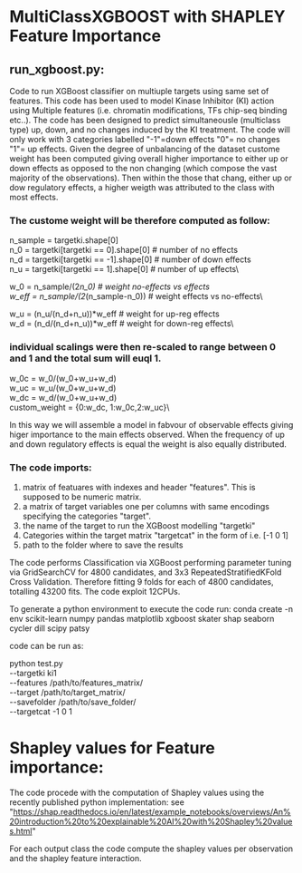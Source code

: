 # MultiClassXGBOOST with SHAPLEY Feature Importance

## run_xgboost.py:

Code to run XGBoost classifier on multiuple targets using same set of features.
This code has been used to model Kinase Inhibitor (KI) action using Multiple features (i.e. chromatin modifications, TFs chip-seq binding etc..).
The code has been designed to predict simultaneousle (multiclass type) up, down, and no changes induced by the KI treatment. 
The code will only work with 3 categories labelled "-1"=down effects "0"= no changes "1"= up effects.
Given the degree of unbalancing of the dataset custome weight has been computed giving overall higher importance to either up or down effects as opposed to the non changing (which compose the vast majority of the observations). Then within the those that chang, either up or dow regulatory effects, a higher weigth was attributed to the class with most effects.

### The custome weight will be therefore computed as follow:

n_sample = targetki.shape[0]\
n_0 = targetki[targetki == 0].shape[0] # number of no effects\
n_d = targetki[targetki == -1].shape[0] # number of down effects\
n_u = targetki[targetki == 1].shape[0] # number of up effects\

w_0 = n_sample/(2*n_0) # weight no-effects vs effects\
w_eff = n_sample/(2*(n_sample-n_0))  # weight effects vs no-effects\

w_u = (n_u/(n_d+n_u))*w_eff # weight for up-reg effects\
w_d = (n_d/(n_d+n_u))*w_eff # weight for down-reg effects\

### individual scalings were then re-scaled to range between 0 and 1 and the total sum will euql 1.
w_0c = w_0/(w_0+w_u+w_d)\
w_uc = w_u/(w_0+w_u+w_d)\
w_dc = w_d/(w_0+w_u+w_d)\
custom_weight = {0:w_dc, 1:w_0c,2:w_uc}\

In this way we will assemble a model in fabvour of observable effects giving higer importance to the main effects observed.
When the frequency of up and down regulatory effects is equal the weight is also equally distributed.


### The code imports:

1. matrix of featuares with indexes and header "features". This is supposed to be numeric matrix.
2. a matrix of target variables one per columns with same encodings specifying the categories "target".
3. the name of the target to run the XGBoost modelling "targetki"
4. Categories within the target matrix "targetcat" in the form of i.e. [-1 0 1]
5. path to the folder where to save the results

The code performs Classification via XGBoost performing parameter tuning via GridSearchCV for 4800 candidates, and 3x3 RepeatedStratifiedKFold Cross Validation. Therefore fitting 9 folds for each of 4800 candidates, totalling 43200 fits.
The code exploit 12CPUs.


To generate a python environment to execute the code run:
conda create -n env scikit-learn numpy pandas matplotlib xgboost skater shap seaborn cycler dill scipy patsy

code can be run as:

python test.py \
--targetki ki1 \
--features /path/to/features_matrix/ \
--target /path/to/target_matrix/ \
--savefolder /path/to/save_folder/ \
--targetcat -1 0 1

# Shapley values for Feature importance:

The code procede with the computation of Shapley values using the recently published python implementation:
see "https://shap.readthedocs.io/en/latest/example_notebooks/overviews/An%20introduction%20to%20explainable%20AI%20with%20Shapley%20values.html"

For each output class the code compute the shapley values per observation and the shapley feature interaction.
